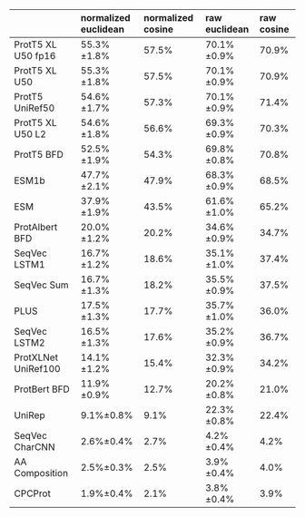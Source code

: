 |                     | normalized euclidean   | normalized cosine   | raw euclidean   | raw cosine   |
|:--------------------|:-----------------------|:--------------------|:----------------|:-------------|
| ProtT5 XL U50 fp16  | 55.3%±1.8%             | 57.5%               | 70.1%±0.9%      | 70.9%        |
| ProtT5 XL U50       | 55.3%±1.8%             | 57.5%               | 70.1%±0.9%      | 70.9%        |
| ProtT5 UniRef50     | 54.6%±1.7%             | 57.3%               | 70.1%±0.9%      | 71.4%        |
| ProtT5 XL U50 L2    | 54.6%±1.8%             | 56.6%               | 69.3%±0.9%      | 70.3%        |
| ProtT5 BFD          | 52.5%±1.9%             | 54.3%               | 69.8%±0.8%      | 70.8%        |
| ESM1b               | 47.7%±2.1%             | 47.9%               | 68.3%±0.9%      | 68.5%        |
| ESM                 | 37.9%±1.9%             | 43.5%               | 61.6%±1.0%      | 65.2%        |
| ProtAlbert BFD      | 20.0%±1.2%             | 20.2%               | 34.6%±0.9%      | 34.7%        |
| SeqVec LSTM1        | 16.7%±1.2%             | 18.6%               | 35.1%±1.0%      | 37.4%        |
| SeqVec Sum          | 16.7%±1.3%             | 18.2%               | 35.5%±0.9%      | 37.5%        |
| PLUS                | 17.5%±1.3%             | 17.7%               | 35.7%±1.0%      | 36.0%        |
| SeqVec LSTM2        | 16.5%±1.3%             | 17.6%               | 35.2%±0.9%      | 36.7%        |
| ProtXLNet UniRef100 | 14.1%±1.2%             | 15.4%               | 32.3%±0.9%      | 34.2%        |
| ProtBert BFD        | 11.9%±0.9%             | 12.7%               | 20.2%±0.8%      | 21.0%        |
| UniRep              | 9.1%±0.8%              | 9.1%                | 22.3%±0.8%      | 22.4%        |
| SeqVec CharCNN      | 2.6%±0.4%              | 2.7%                | 4.2%±0.4%       | 4.2%         |
| AA Composition      | 2.5%±0.3%              | 2.5%                | 3.9%±0.4%       | 4.0%         |
| CPCProt             | 1.9%±0.4%              | 2.1%                | 3.8%±0.4%       | 3.9%         |